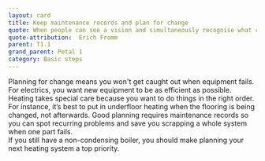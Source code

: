```yaml
---
layout: card
title: Keep maintenance records and plan for change
quote: When people can see a vision and simultaneously recognise what can be done step by step... they will begin to feel encouragement and enthusiasm.
quote-attribution:  Erich Fromm 
parent: T1.1
grand_parent: Petal 1
category: Basic steps
---
```


Planning for change means you won't get caught out when equipment fails.  For electrics, you want new equipment to be as efficient as possible.  Heating takes special care because you want to do things in the right order.  For instance, it’s best to put in underfloor heating when the flooring is being changed, not afterwards.  Good planning requires  maintenance records so you can spot recurring problems and save you scrapping a whole system when one part fails. <br/>If you still have a non-condensing boiler, you should make planning your next heating system a top priority.

